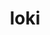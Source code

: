 ---
title: "loki"
layout: cache
categories: [package, develop]
meta: {"compilers": ["gcc@11.4.0", "intel-oneapi-compilers@2025.1.0"], "num_specs": 11, "num_specs_by_stack": {"e4s": 3, "e4s-neoverse-v2": 3, "e4s-oneapi": 5, "root": 11}, "oss": ["ubuntu22.04"], "platforms": ["linux"], "stacks": ["e4s", "e4s-neoverse-v2", "e4s-oneapi", "root"], "targets": ["neoverse_v2", "x86_64_v3"], "versions": ["0.1.7"]}
spec_details: [{"compiler": "intel-oneapi-compilers@2025.1.0", "hash": "2x4fq5ygq4yxs4hcdr6bfptkvbrvf2kn", "os": "ubuntu22.04", "platform": "linux", "size": "-", "stacks": ["e4s-oneapi", "root"], "target": "x86_64_v3", "variants": ["build_system=makefile", "+shared"], "versions": ["0.1.7"]}, {"compiler": "gcc@11.4.0", "hash": "7iecek3npgqlgk5udnekwir5z65ni7t2", "os": "ubuntu22.04", "platform": "linux", "size": "-", "stacks": ["e4s", "root"], "target": "x86_64_v3", "variants": ["build_system=makefile", "+shared"], "versions": ["0.1.7"]}, {"compiler": "gcc@11.4.0", "hash": "ayvxtuhjgtwiy4xdo5okxwefmy6niduw", "os": "ubuntu22.04", "platform": "linux", "size": "-", "stacks": ["e4s", "root"], "target": "x86_64_v3", "variants": ["build_system=makefile", "+shared"], "versions": ["0.1.7"]}, {"compiler": "gcc@11.4.0", "hash": "cmkkpjgyizcdstde5budyqfgcpdylzuc", "os": "ubuntu22.04", "platform": "linux", "size": "-", "stacks": ["e4s-neoverse-v2", "root"], "target": "neoverse_v2", "variants": ["build_system=makefile", "+shared"], "versions": ["0.1.7"]}, {"compiler": "intel-oneapi-compilers@2025.1.0", "hash": "i6wydcwv4ymebrttbl7gfqduuasf4rja", "os": "ubuntu22.04", "platform": "linux", "size": "-", "stacks": ["e4s-oneapi", "root"], "target": "x86_64_v3", "variants": ["build_system=makefile", "+shared"], "versions": ["0.1.7"]}, {"compiler": "gcc@11.4.0", "hash": "nss4c5eyyrfbc7hyx4xprudwox3i77rf", "os": "ubuntu22.04", "platform": "linux", "size": "-", "stacks": ["e4s-neoverse-v2", "root"], "target": "neoverse_v2", "variants": ["build_system=makefile", "+shared"], "versions": ["0.1.7"]}, {"compiler": "intel-oneapi-compilers@2025.1.0", "hash": "nxp4v2ryc23sdmx2xs4lgyf7y5xkf6ob", "os": "ubuntu22.04", "platform": "linux", "size": "-", "stacks": ["e4s-oneapi", "root"], "target": "x86_64_v3", "variants": ["build_system=makefile", "+shared"], "versions": ["0.1.7"]}, {"compiler": "intel-oneapi-compilers@2025.1.0", "hash": "nxu6wy4rqi2t5bwhk2g2bgkyiiemayvh", "os": "ubuntu22.04", "platform": "linux", "size": "-", "stacks": ["e4s-oneapi", "root"], "target": "x86_64_v3", "variants": ["build_system=makefile", "+shared"], "versions": ["0.1.7"]}, {"compiler": "gcc@11.4.0", "hash": "s3tni743kjujnmyrn2efsf2ullriq32j", "os": "ubuntu22.04", "platform": "linux", "size": "-", "stacks": ["e4s-neoverse-v2", "root"], "target": "neoverse_v2", "variants": ["build_system=makefile", "+shared"], "versions": ["0.1.7"]}, {"compiler": "gcc@11.4.0", "hash": "ulpx74f3ubril4lds5cskzrshf7mtmjc", "os": "ubuntu22.04", "platform": "linux", "size": "-", "stacks": ["e4s", "root"], "target": "x86_64_v3", "variants": ["build_system=makefile", "+shared"], "versions": ["0.1.7"]}, {"compiler": "intel-oneapi-compilers@2025.1.0", "hash": "xefwgvl56zf7nbtubqldnsngxz67z4s4", "os": "ubuntu22.04", "platform": "linux", "size": "-", "stacks": ["e4s-oneapi", "root"], "target": "x86_64_v3", "variants": ["build_system=makefile", "+shared"], "versions": ["0.1.7"]}]
---
